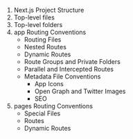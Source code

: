 1. Next.js Project Structure
2. Top-level files
3. Top-level folders
4. app Routing Conventions
   - Routing Files
   - Nested Routes
   - Dynamic Routes
   - Route Groups and Private Folders
   - Parallel and Intercepted Routes
   - Metadata File Conventions
     - App Icons
     - Open Graph and Twitter Images
     - SEO
5. pages Routing Conventions
   - Special Files
   - Routes
   - Dynamic Routes

